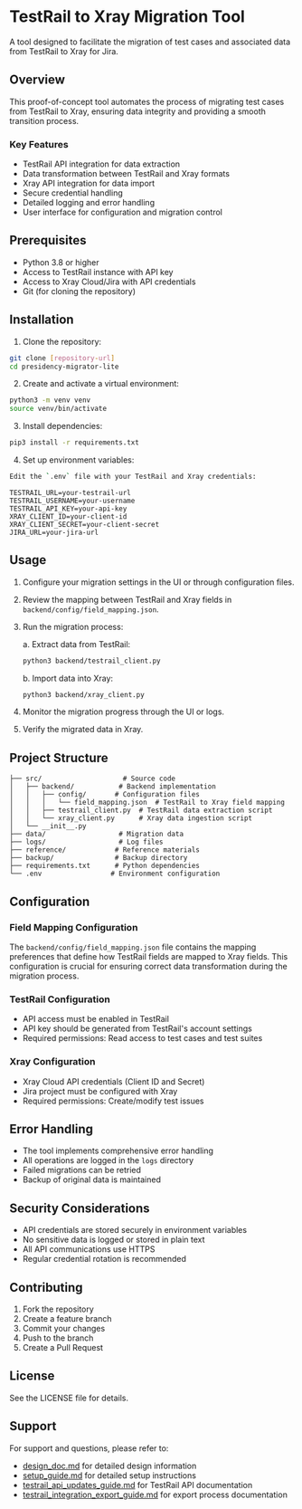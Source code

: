 # TestRail to Xray Migration Tool

A tool designed to facilitate the migration of test cases and associated data from TestRail to Xray for Jira.

## Overview

This proof-of-concept tool automates the process of migrating test cases from TestRail to Xray, ensuring data integrity and providing a smooth transition process.

### Key Features

- TestRail API integration for data extraction
- Data transformation between TestRail and Xray formats
- Xray API integration for data import
- Secure credential handling
- Detailed logging and error handling
- User interface for configuration and migration control

## Prerequisites

- Python 3.8 or higher
- Access to TestRail instance with API key
- Access to Xray Cloud/Jira with API credentials
- Git (for cloning the repository)

## Installation

1. Clone the repository:
```bash
git clone [repository-url]
cd presidency-migrator-lite
```

2. Create and activate a virtual environment:
```bash
python3 -m venv venv
source venv/bin/activate
```

3. Install dependencies:
```bash
pip3 install -r requirements.txt
```

4. Set up environment variables:
```bash
Edit the `.env` file with your TestRail and Xray credentials:
```
```
TESTRAIL_URL=your-testrail-url
TESTRAIL_USERNAME=your-username
TESTRAIL_API_KEY=your-api-key
XRAY_CLIENT_ID=your-client-id
XRAY_CLIENT_SECRET=your-client-secret
JIRA_URL=your-jira-url
```

## Usage

1. Configure your migration settings in the UI or through configuration files.
2. Review the mapping between TestRail and Xray fields in `backend/config/field_mapping.json`.
3. Run the migration process:

   a. Extract data from TestRail:
   ```bash
   python3 backend/testrail_client.py
   ```

   b. Import data into Xray:
   ```bash
   python3 backend/xray_client.py
   ```

4. Monitor the migration progress through the UI or logs.
5. Verify the migrated data in Xray.

## Project Structure

```
├── src/                    # Source code
│   ├── backend/           # Backend implementation
│   │   ├── config/       # Configuration files
│   │   │   └── field_mapping.json  # TestRail to Xray field mapping
│   │   ├── testrail_client.py  # TestRail data extraction script
│   │   └── xray_client.py      # Xray data ingestion script
│   └── __init__.py
├── data/                  # Migration data
├── logs/                  # Log files
├── reference/            # Reference materials
├── backup/               # Backup directory
├── requirements.txt      # Python dependencies
└── .env                 # Environment configuration
```

## Configuration

### Field Mapping Configuration
The `backend/config/field_mapping.json` file contains the mapping preferences that define how TestRail fields are mapped to Xray fields. This configuration is crucial for ensuring correct data transformation during the migration process.

### TestRail Configuration
- API access must be enabled in TestRail
- API key should be generated from TestRail's account settings
- Required permissions: Read access to test cases and test suites

### Xray Configuration
- Xray Cloud API credentials (Client ID and Secret)
- Jira project must be configured with Xray
- Required permissions: Create/modify test issues

## Error Handling

- The tool implements comprehensive error handling
- All operations are logged in the `logs` directory
- Failed migrations can be retried
- Backup of original data is maintained

## Security Considerations

- API credentials are stored securely in environment variables
- No sensitive data is logged or stored in plain text
- All API communications use HTTPS
- Regular credential rotation is recommended

## Contributing

1. Fork the repository
2. Create a feature branch
3. Commit your changes
4. Push to the branch
5. Create a Pull Request

## License

See the LICENSE file for details.

## Support

For support and questions, please refer to:
- [design_doc.md](design_doc.md) for detailed design information
- [setup_guide.md](setup_guide.md) for detailed setup instructions
- [testrail_api_updates_guide.md](testrail_api_updates_guide.md) for TestRail API documentation
- [testrail_integration_export_guide.md](testrail_integration_export_guide.md) for export process documentation
